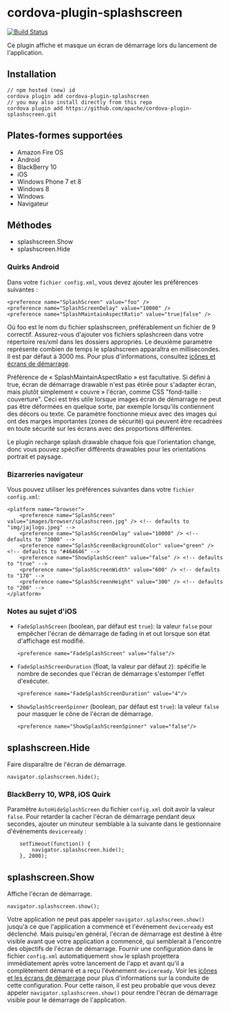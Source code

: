 <!--
# license: Licensed to the Apache Software Foundation (ASF) under one
#         or more contributor license agreements.  See the NOTICE file
#         distributed with this work for additional information
#         regarding copyright ownership.  The ASF licenses this file
#         to you under the Apache License, Version 2.0 (the
#         "License"); you may not use this file except in compliance
#         with the License.  You may obtain a copy of the License at
#
#           http://www.apache.org/licenses/LICENSE-2.0
#
#         Unless required by applicable law or agreed to in writing,
#         software distributed under the License is distributed on an
#         "AS IS" BASIS, WITHOUT WARRANTIES OR CONDITIONS OF ANY
#         KIND, either express or implied.  See the License for the
#         specific language governing permissions and limitations
#         under the License.
-->

# cordova-plugin-splashscreen

[![Build Status](https://travis-ci.org/apache/cordova-plugin-splashscreen.svg)](https://travis-ci.org/apache/cordova-plugin-splashscreen)

Ce plugin affiche et masque un écran de démarrage lors du lancement de l'application.

## Installation

    // npm hosted (new) id
    cordova plugin add cordova-plugin-splashscreen
    // you may also install directly from this repo
    cordova plugin add https://github.com/apache/cordova-plugin-splashscreen.git
    

## Plates-formes supportées

  * Amazon Fire OS
  * Android
  * BlackBerry 10
  * iOS
  * Windows Phone 7 et 8
  * Windows 8
  * Windows
  * Navigateur

## Méthodes

  * splashscreen.Show
  * splashscreen.Hide

### Quirks Android

Dans votre `fichier config.xml`, vous devez ajouter les préférences suivantes :

    <preference name="SplashScreen" value="foo" />
    <preference name="SplashScreenDelay" value="10000" />
    <preference name="SplashMaintainAspectRatio" value="true|false" />
    

Où foo est le nom du fichier splashscreen, préférablement un fichier de 9 correctif. Assurez-vous d'ajouter vos fichiers splashcreen dans votre répertoire res/xml dans les dossiers appropriés. Le deuxième paramètre représente combien de temps le splashscreen apparaîtra en millisecondes. Il est par défaut à 3000 ms. Pour plus d'informations, consultez [icônes et écrans de démarrage](http://cordova.apache.org/docs/en/edge/config_ref_images.md.html).

Préférence de « SplashMaintainAspectRatio » est facultative. Si défini à true, écran de démarrage drawable n'est pas étirée pour s'adapter écran, mais plutôt simplement « couvre » l'écran, comme CSS "fond-taille : couverture". Ceci est très utile lorsque images écran de démarrage ne peut pas être déformées en quelque sorte, par exemple lorsqu'ils contiennent des décors ou texte. Ce paramètre fonctionne mieux avec des images qui ont des marges importantes (zones de sécurité) qui peuvent être recadrées en toute sécurité sur les écrans avec des proportions différentes.

Le plugin recharge splash drawable chaque fois que l'orientation change, donc vous pouvez spécifier différents drawables pour les orientations portrait et paysage.

### Bizarreries navigateur

Vous pouvez utiliser les préférences suivantes dans votre `fichier config.xml`:

    <platform name="browser">
        <preference name="SplashScreen" value="images/browser/splashscreen.jpg" /> <!-- defaults to "img/jajlogo.jpeg" -->
        <preference name="SplashScreenDelay" value="10000" /> <!-- defaults to "3000" -->
        <preference name="SplashScreenBackgroundColor" value="green" /> <!-- defaults to "#464646" -->
        <preference name="ShowSplashScreen" value="false" /> <!-- defaults to "true" -->
        <preference name="SplashScreenWidth" value="600" /> <!-- defaults to "170" -->
        <preference name="SplashScreenHeight" value="300" /> <!-- defaults to "200" -->
    </platform>
    

### Notes au sujet d'iOS

  * `FadeSplashScreen` (boolean, par défaut est `true`): la valeur `false` pour empêcher l'écran de démarrage de fading in et out lorsque son état d'affichage est modifié.
    
        <preference name="FadeSplashScreen" value="false"/>
        

  * `FadeSplashScreenDuration` (float, la valeur par défaut `2`): spécifie le nombre de secondes que l'écran de démarrage s'estomper l'effet d'exécuter.
    
        <preference name="FadeSplashScreenDuration" value="4"/>
        

  * `ShowSplashScreenSpinner` (boolean, par défaut est `true`): la valeur `false` pour masquer le cône de l'écran de démarrage.
    
        <preference name="ShowSplashScreenSpinner" value="false"/>
        

## splashscreen.Hide

Faire disparaître de l'écran de démarrage.

    navigator.splashscreen.hide();
    

### BlackBerry 10, WP8, iOS Quirk

Paramètre `AutoHideSplashScreen` du fichier `config.xml` doit avoir la valeur `false`. Pour retarder la cacher l'écran de démarrage pendant deux secondes, ajouter un minuteur semblable à la suivante dans le gestionnaire d'événements `deviceready` :

        setTimeout(function() {
            navigator.splashscreen.hide();
        }, 2000);
    

## splashscreen.Show

Affiche l'écran de démarrage.

    navigator.splashscreen.show();
    

Votre application ne peut pas appeler `navigator.splashscreen.show()` jusqu'à ce que l'application a commencé et l'événement `deviceready` est déclenché. Mais puisqu'en général, l'écran de démarrage est destiné à être visible avant que votre application a commencé, qui semblerait à l'encontre des objectifs de l'écran de démarrage. Fournir une configuration dans le fichier `config.xml` automatiquement `show` le splash projettera immédiatement après votre lancement de l'app et avant qu'il a complètement démarré et a reçu l'événement `deviceready`. Voir les [icônes et les écrans de démarrage](http://cordova.apache.org/docs/en/edge/config_ref_images.md.html) pour plus d'informations sur la conduite de cette configuration. Pour cette raison, il est peu probable que vous devez appeler `navigator.splashscreen.show()` pour rendre l'écran de démarrage visible pour le démarrage de l'application.